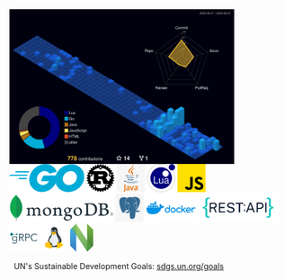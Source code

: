 <div style="display: flex; flex-flow: row wrap;">
  <div style="float: left; max-width: 405">
    <img src="./profile-3d-contrib/profile-night-view.svg" alt="lavantien profile's gitblock" title="lavantien profile's gitblock" height="275" width="400" style="float: left" />
  </div>
  <div style="float: left; max-width: 405">
      <img src="./assets/logo-go.png" alt="go" title="go" height="50" style="" />
      <img src="./assets/logo-rust.png" alt="rust" title="rust" height="50" style="" />
      <img src="./assets/logo-java.png" alt="java" title="java" height="50" style="" />
      <img src="./assets/logo-lua.png" alt="lua" title="lua" height="50" style="" />
      <img src="./assets/logo-js.png" alt="js" title="js" height="50" style="" />
      <img src="./assets/logo-mongo.png" alt="mongo" title="mongo" height="50" style="" />
      <img src="./assets/logo-postgres.png" alt="postgres" title="postgres" height="50" style="" />
      <img src="./assets/logo-docker.png" alt="docker" title="docker" height="50" style="" />
      <img src="./assets/logo-rest.png" alt="rest" title="rest" height="50" style="" />
      <img src="./assets/logo-grpc.png" alt="grpc" title="grpc" height="50" style="" />
      <img src="./assets/logo-linux.png" alt="linux" title="linux" height="50" style="" />
      <img src="./assets/logo-neovim.png" alt="neovim" title="neovim" height="50" style="" />
      <p>&nbsp;&nbsp;UN's Sustainable Development Goals: <a href="https://sdgs.un.org/goals" target=”_blank”>sdgs.un.org/goals</a></p>
  </div>
</div>
